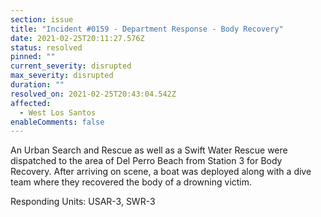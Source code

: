 ```yaml
---
section: issue
title: "Incident #0159 - Department Response - Body Recovery"
date: 2021-02-25T20:11:27.576Z
status: resolved
pinned: ""
current_severity: disrupted
max_severity: disrupted
duration: ""
resolved_on: 2021-02-25T20:43:04.542Z
affected:
  - West Los Santos
enableComments: false
---
```

An Urban Search and Rescue as well as a Swift Water Rescue were dispatched to the area of Del Perro Beach from Station 3 for Body Recovery. After arriving on scene, a boat was deployed along with a dive team where they recovered the body of a drowning victim.

Responding Units: USAR-3, SWR-3